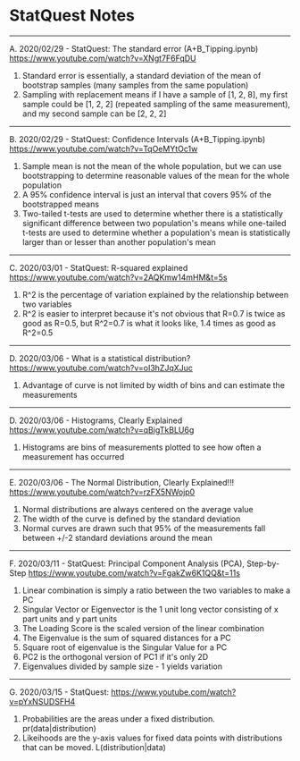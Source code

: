 # StatQuest Notes

---

A. 2020/02/29 - StatQuest: The standard error (A+B_Tipping.ipynb)
https://www.youtube.com/watch?v=XNgt7F6FqDU
1. Standard error is essentially, a standard deviation of the mean of bootstrap samples (many samples from the same population)
2. Sampling with replacement means if I have a sample of [1, 2, 8], my first sample could be [1, 2, 2] (repeated sampling of the same measurement), and my second sample can be [2, 2, 2]

---

B. 2020/02/29 - StatQuest: Confidence Intervals (A+B_Tipping.ipynb)
https://www.youtube.com/watch?v=TqOeMYtOc1w
1. Sample mean is not the mean of the whole population, but we can use bootstrapping to determine reasonable values of the mean for the whole population
2. A 95% confidence interval is just an interval that covers 95% of the bootstrapped means
3. Two-tailed t-tests are used to determine whether there is a statistically significant difference between two population's means while one-tailed t-tests are used to determine whether a population's mean is statistically larger than or lesser than another population's mean

---

C. 2020/03/01 - StatQuest: R-squared explained
https://www.youtube.com/watch?v=2AQKmw14mHM&t=5s
1. R^2 is the percentage of variation explained by the relationship between two variables
2. R^2 is easier to interpret because it's not obvious that R=0.7 is twice as good as R=0.5, but R^2=0.7 is what it looks like, 1.4 times as good as R^2=0.5

---

D. 2020/03/06 - What is a statistical distribution?
https://www.youtube.com/watch?v=oI3hZJqXJuc
1. Advantage of curve is not limited by width of bins and can estimate the measurements

---

D. 2020/03/06 - Histograms, Clearly Explained
https://www.youtube.com/watch?v=qBigTkBLU6g
1. Histograms are bins of measurements plotted to see how often a measurement has occurred

---

E. 2020/03/06 - The Normal Distribution, Clearly Explained!!!
https://www.youtube.com/watch?v=rzFX5NWojp0
1. Normal distributions are always centered on the average value
2. The width of the curve is defined by the standard deviation
3. Normal curves are drawn such that 95% of the measurements fall between +/-2 standard deviations around the mean

---

F. 2020/03/11 - StatQuest: Principal Component Analysis (PCA), Step-by-Step
https://www.youtube.com/watch?v=FgakZw6K1QQ&t=11s
1. Linear combination is simply a ratio between the two variables to make a PC
2. Singular Vector or Eigenvector is the 1 unit long vector consisting of x part units and y part units
3. The Loading Score is the scaled version of the linear combination
4. The Eigenvalue is the sum of squared distances for a PC
5. Square root of eigenvalue is the Singular Value for a PC
6. PC2 is the orthogonal version of PC1 if it's only 2D
7. Eigenvalues divided by sample size - 1 yields variation

---

G. 2020/03/15 - StatQuest: 
https://www.youtube.com/watch?v=pYxNSUDSFH4
1. Probabilities are the areas under a fixed distribution. pr(data|distribution)
2. Likeihoods are the y-axis values for fixed data points with distributions that can be moved. L(distribution|data)
